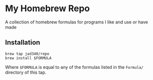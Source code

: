 # My Homebrew Repo

A collection of homebrew formulas for programs I like and use or have made

## Installation
```
brew tap jad340/repo
brew install $FORMULA
```
Where `$FORMULA` is equal to any of the formulas listed in the `Formula/`
directory of this tap.
